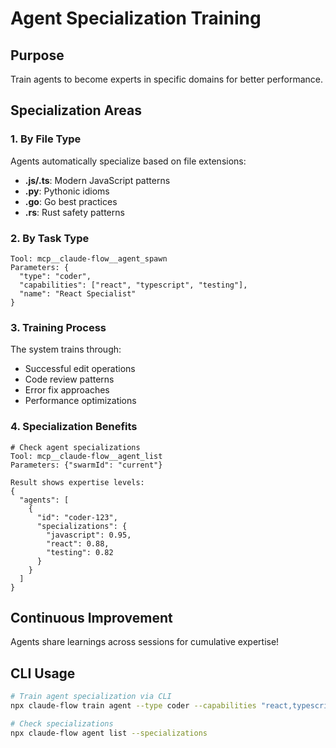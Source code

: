# Agent Specialization Training

## Purpose

Train agents to become experts in specific domains for better performance.

## Specialization Areas

### 1. By File Type

Agents automatically specialize based on file extensions:

- **.js/.ts**: Modern JavaScript patterns
- **.py**: Pythonic idioms
- **.go**: Go best practices
- **.rs**: Rust safety patterns

### 2. By Task Type

```
Tool: mcp__claude-flow__agent_spawn
Parameters: {
  "type": "coder",
  "capabilities": ["react", "typescript", "testing"],
  "name": "React Specialist"
}
```

### 3. Training Process

The system trains through:

- Successful edit operations
- Code review patterns
- Error fix approaches
- Performance optimizations

### 4. Specialization Benefits

```
# Check agent specializations
Tool: mcp__claude-flow__agent_list
Parameters: {"swarmId": "current"}

Result shows expertise levels:
{
  "agents": [
    {
      "id": "coder-123",
      "specializations": {
        "javascript": 0.95,
        "react": 0.88,
        "testing": 0.82
      }
    }
  ]
}
```

## Continuous Improvement

Agents share learnings across sessions for cumulative expertise!

## CLI Usage

```bash
# Train agent specialization via CLI
npx claude-flow train agent --type coder --capabilities "react,typescript"

# Check specializations
npx claude-flow agent list --specializations
```
